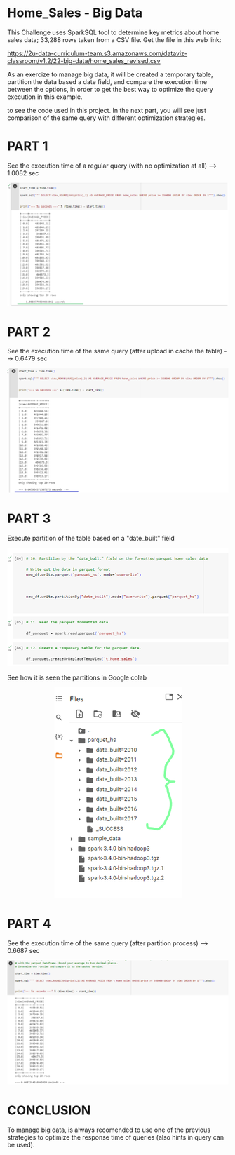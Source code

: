 # Home_Sales - Big Data


This Challenge uses SparkSQL tool to determine key metrics about home sales data; 
33,288 rows taken from a CSV file. Get the file in this web link:

https://2u-data-curriculum-team.s3.amazonaws.com/dataviz-classroom/v1.2/22-big-data/home_sales_revised.csv

As an exercize to manage big data, it will be created a temporary table, partition the data based a date field, and compare the execution time between the options, in order to get the best way to optimize the query execution in this example.

to see the code used in this project.
In the next part, you will see just comparison of the same query with different optimization strategies.

# PART 1

See the execution time of a regular query (with no optimization at all) --> 1.0082 sec

<p align="center"><img src="https://github.com/zuntaalejandra/Home_Sales/blob/main/Images/SQL_No_Cache.png" /></p>


# PART 2

See the execution time of the same query (after upload in cache the table) --> 0.6479 sec

<p align="center"><img src="https://github.com/zuntaalejandra/Home_Sales/blob/main/Images/SQL_In_Cache.png" /></p>


# PART 3

Execute partition of the table based on a "date_built" field 

<p align="center"><img src="https://github.com/zuntaalejandra/Home_Sales/blob/main/Images/Exc_Partition.png" /></p>

See how  it is seen the partitions in Google colab 

<p align="center"><img src="https://github.com/zuntaalejandra/Home_Sales/blob/main/Images/Partitions_created.png" /></p>


# PART 4

See the execution time of the same query (after partition process) --> 0.6687 sec

<p align="center"><img src="https://github.com/zuntaalejandra/Home_Sales/blob/main/Images/SQL_with_Partitions.png" /></p>


# CONCLUSION


To manage big data, is always recomended to use one of the previous  strategies to optimize the response time of queries (also hints in query can be used). 
